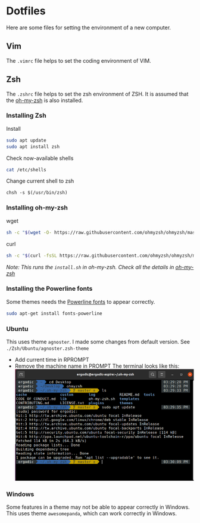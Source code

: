 # Dotfiles

Here are some files for setting the environment of a new computer.

## Vim
The `.vimrc` file helps to set the coding environment of VIM.

## Zsh
The `.zshrc` file helps to set the zsh environment of ZSH.
It is assumed that the [oh-my-zsh](https://github.com/ohmyzsh/ohmyzsh) is also installed.
### Installing Zsh
Install
```bash
sudo apt update
sudo apt install zsh
```
Check now-available shells
```bash
cat /etc/shells
```
Change current shell to zsh
```
chsh -s $(/usr/bin/zsh)
```
### Installing oh-my-zsh
wget
```bash
sh -c "$(wget -O- https://raw.githubusercontent.com/ohmyzsh/ohmyzsh/master/tools/install.sh)"
```
curl
```bash
sh -c "$(curl -fsSL https://raw.githubusercontent.com/ohmyzsh/ohmyzsh/master/tools/install.sh)"
```
*Note: This runs the `install.sh` in oh-my-zsh. Check all the details in [oh-my-zsh](https://github.com/ohmyzsh/ohmyzsh)*

### Installing the Powerline fonts
Some themes needs the [Powerline fonts](https://github.com/powerline/fonts) to appear correctly.
```bash
sudo apt-get install fonts-powerline
```
### Ubuntu
This uses theme `agnoster`. I made some changes from default version. See `./Zsh/Ubuntu/agnoster.zsh-theme`
* Add current time in RPROMPT
* Remove the machine name in PROMPT
The terminal looks like this:
![Ubuntu_agnoster](/Zsh/Ubuntu/Ubuntu_agnoster.png)

### Windows
Some features in a theme may not be able to appear correctly in Windows. This uses theme `awesomepanda`, which can work correctly in Windows.
